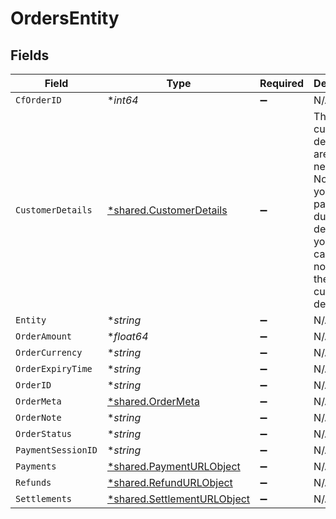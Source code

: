 # OrdersEntity


## Fields

| Field                                                                                                                                                                                                       | Type                                                                                                                                                                                                        | Required                                                                                                                                                                                                    | Description                                                                                                                                                                                                 | Example                                                                                                                                                                                                     |
| ----------------------------------------------------------------------------------------------------------------------------------------------------------------------------------------------------------- | ----------------------------------------------------------------------------------------------------------------------------------------------------------------------------------------------------------- | ----------------------------------------------------------------------------------------------------------------------------------------------------------------------------------------------------------- | ----------------------------------------------------------------------------------------------------------------------------------------------------------------------------------------------------------- | ----------------------------------------------------------------------------------------------------------------------------------------------------------------------------------------------------------- |
| `CfOrderID`                                                                                                                                                                                                 | **int64*                                                                                                                                                                                                    | :heavy_minus_sign:                                                                                                                                                                                          | N/A                                                                                                                                                                                                         |                                                                                                                                                                                                             |
| `CustomerDetails`                                                                                                                                                                                           | [*shared.CustomerDetails](../../../pkg/models/shared/customerdetails.md)                                                                                                                                    | :heavy_minus_sign:                                                                                                                                                                                          | The customer details that are necessary. Note that you can pass dummy details if your use case does not require the customer details.                                                                       | {"customer_id":"7112AAA812234","customer_email":"john@cashfree.com","customer_phone":"9908734801","customer_bank_account_number":"1518121112","customer_bank_ifsc":"CITI0000001","customer_bank_code":3333} |
| `Entity`                                                                                                                                                                                                    | **string*                                                                                                                                                                                                   | :heavy_minus_sign:                                                                                                                                                                                          | N/A                                                                                                                                                                                                         |                                                                                                                                                                                                             |
| `OrderAmount`                                                                                                                                                                                               | **float64*                                                                                                                                                                                                  | :heavy_minus_sign:                                                                                                                                                                                          | N/A                                                                                                                                                                                                         |                                                                                                                                                                                                             |
| `OrderCurrency`                                                                                                                                                                                             | **string*                                                                                                                                                                                                   | :heavy_minus_sign:                                                                                                                                                                                          | N/A                                                                                                                                                                                                         |                                                                                                                                                                                                             |
| `OrderExpiryTime`                                                                                                                                                                                           | **string*                                                                                                                                                                                                   | :heavy_minus_sign:                                                                                                                                                                                          | N/A                                                                                                                                                                                                         |                                                                                                                                                                                                             |
| `OrderID`                                                                                                                                                                                                   | **string*                                                                                                                                                                                                   | :heavy_minus_sign:                                                                                                                                                                                          | N/A                                                                                                                                                                                                         |                                                                                                                                                                                                             |
| `OrderMeta`                                                                                                                                                                                                 | [*shared.OrderMeta](../../../pkg/models/shared/ordermeta.md)                                                                                                                                                | :heavy_minus_sign:                                                                                                                                                                                          | N/A                                                                                                                                                                                                         | {"return_url":"https://b8af79f41056.eu.ngrok.io?order_id={order_id}","notify_url":"https://b8af79f41056.eu.ngrok.io/webhook.php"}                                                                           |
| `OrderNote`                                                                                                                                                                                                 | **string*                                                                                                                                                                                                   | :heavy_minus_sign:                                                                                                                                                                                          | N/A                                                                                                                                                                                                         |                                                                                                                                                                                                             |
| `OrderStatus`                                                                                                                                                                                               | **string*                                                                                                                                                                                                   | :heavy_minus_sign:                                                                                                                                                                                          | N/A                                                                                                                                                                                                         |                                                                                                                                                                                                             |
| `PaymentSessionID`                                                                                                                                                                                          | **string*                                                                                                                                                                                                   | :heavy_minus_sign:                                                                                                                                                                                          | N/A                                                                                                                                                                                                         |                                                                                                                                                                                                             |
| `Payments`                                                                                                                                                                                                  | [*shared.PaymentURLObject](../../../pkg/models/shared/paymenturlobject.md)                                                                                                                                  | :heavy_minus_sign:                                                                                                                                                                                          | N/A                                                                                                                                                                                                         |                                                                                                                                                                                                             |
| `Refunds`                                                                                                                                                                                                   | [*shared.RefundURLObject](../../../pkg/models/shared/refundurlobject.md)                                                                                                                                    | :heavy_minus_sign:                                                                                                                                                                                          | N/A                                                                                                                                                                                                         |                                                                                                                                                                                                             |
| `Settlements`                                                                                                                                                                                               | [*shared.SettlementURLObject](../../../pkg/models/shared/settlementurlobject.md)                                                                                                                            | :heavy_minus_sign:                                                                                                                                                                                          | N/A                                                                                                                                                                                                         |                                                                                                                                                                                                             |